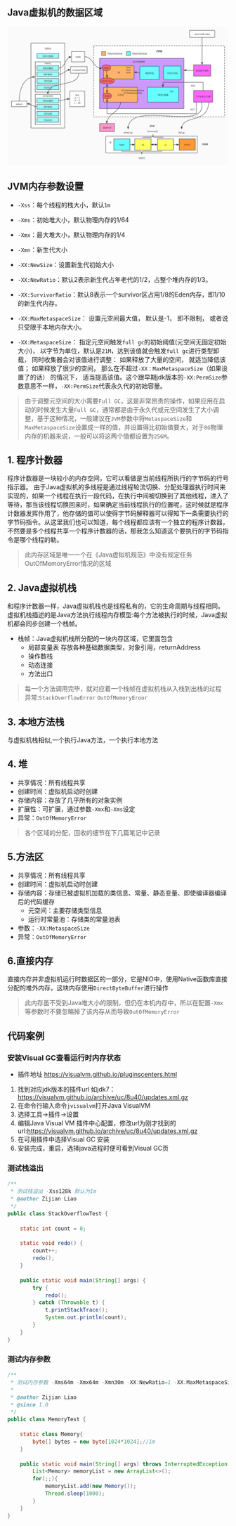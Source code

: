 ## Java虚拟机的数据区域
![](JVM.jpg)

## JVM内存参数设置

- `-Xss`：每个线程的栈大小，默认`1m`

- `-Xms`：初始堆大小，默认物理内存的1/64

- `-Xmx`：最大堆大小，默认物理内存的1/4

- `-Xmn`：新生代大小

- `-XX:NewSize`：设置新生代初始大小

- `-XX:NewRatio`：默认2表示新生代占年老代的1/2，占整个堆内存的1/3。

- `-XX:SurvivorRatio`：默认8表示一个survivor区占用1/8的Eden内存，即1/10的新生代内存。

- `-XX:MaxMetaspaceSize`： 设置元空间最大值， 默认是-1， 即不限制， 或者说只受限于本地内存大小。

- `-XX:MetaspaceSize`： 指定元空间触发`full gc`的初始阈值(元空间无固定初始大小)， 以字节为单位，默认是`21M`，达到该值就会触发`full gc`进行类型卸载， 同时收集器会对该值进行调整： 如果释放了大量的空间， 就适当降低该值； 如果释放了很少的空间， 那么在不超过`-XX：MaxMetaspaceSize`（如果设置了的话） 的情况下， 适当提高该值。这个跟早期jdk版本的`-XX:PermSize`参数意思不一样，`-XX:PermSize`代表永久代的初始容量。

> 由于调整元空间的大小需要`Full GC`，这是非常昂贵的操作，如果应用在启动的时候发生大量`Full GC`，通常都是由于永久代或元空间发生了大小调整，基于这种情况，一般建议在`JVM`参数中将`MetaspaceSize`和`MaxMetaspaceSize`设置成一样的值，并设置得比初始值要大，对于`8G`物理内存的机器来说，一般可以将这两个值都设置为`256M`。

## 1. 程序计数器

程序计数器是一块较小的内存空间，它可以看做是当前线程所执行的字节码的行号指示器。
由于Java虚拟机的多线程是通过线程轮流切换、分配处理器执行时间来实现的，如果一个线程在执行一段代码，在执行中间被切换到了其他线程，进入了等待，那当该线程切换回来时，如果确定当前线程执行的位置呢，这时候就是程序计数器发挥作用了，他存储的值可以使得字节码解释器可以得知下一条需要执行的字节码指令。从这里我们也可以知道，每个线程都应该有一个独立的程序计数器，不然要是多个线程共享一个程序计数器的话，那我怎么知道这个要执行的字节码指令是哪个线程的勒。

> 此内存区域是唯一一个在《Java虚拟机规范》中没有规定任务OutOfMemoryError情况的区域
## 2. Java虚拟机栈
和程序计数器一样，Java虚拟机栈也是线程私有的，它的生命周期与线程相同。
虚拟机栈描述的是Java方法执行线程内存模型:每个方法被执行的时候，Java虚拟机都会同步创建一个栈帧。
- 栈帧：Java虚拟机栈所分配的一块内存区域，它里面包含
	- 局部变量表 存放各种基础数据类型，对象引用，returnAddress
	- 操作数栈
	- 动态连接
	- 方法出口
> 每一个方法调用完毕，就对应着一个栈帧在虚拟机栈从入栈到出栈的过程	
> 异常:`StackOverflowError` `OutOfMemoryEroor`
## 3. 本地方法栈
与虚拟机栈相似,一个执行Java方法，一个执行本地方法
## 4. 堆
- 共享情况：所有线程共享
- 创建时间：虚拟机启动时创建
- 存储内容：存放了几乎所有的对象实例
- 扩展性：可扩展，通过参数`-Xmx`和`-Xms`设定
- 异常：`OutOfMemoryError`
> 各个区域的分配，回收的细节在下几篇笔记中记录
## 5.方法区
- 共享情况：所有线程共享
- 创建时间：虚拟机启动时创建
- 存储内容：存储已被虚拟机加载的类信息、常量、静态变量、即使编译器编译后的代码缓存
	- 元空间：主要存储类型信息
	- 运行时常量池：存储类的常量池表
- 参数：`-XX:MetaspaceSize`
- 异常：`OutOfMemoryError`
## 6.直接内存
直接内存并非虚拟机运行时数据区的一部分，它是NIO中，使用Native函数库直接分配的堆外内存，这块内存使用`DirectByteBuffer`进行操作

> 此内存虽不受到Java堆大小的限制，但仍在本机内存中，所以在配置`-Xmx`等参数时不要忽略掉了该内存从而导致`OutOfMemoryError`

## 代码案例

### 安装Visual GC查看运行时内存状态
- 插件地址 https://visualvm.github.io/pluginscenters.html
1. 找到对应jdk版本的插件url 如jdk7：https://visualvm.github.io/archive/uc/8u40/updates.xml.gz
2. 在命令行输入命令`jvisualvm`打开Java VisualVM 
3. 选择工具->插件->设置
4. 编辑Java Visual VM 插件中心配置，修改url为刚才找到的url:https://visualvm.github.io/archive/uc/8u40/updates.xml.gz
5. 在可用插件中选择Visual GC 安装
6. 安装完成，重启，选择java进程时便可看到Visual GC页

###  测试栈溢出

```java
/**
 * 测试栈溢出 -Xss128k 默认为1m
 * @author Zijian Liao
 */
public class StackOverflowTest {
    
    static int count = 0;

    static void redo() {
        count++;
        redo();
    }

    public static void main(String[] args) {
        try {
            redo();
        } catch (Throwable t) {
            t.printStackTrace();
            System.out.println(count);
        }
    }
}
```

### 测试内存参数

```java
/**
 * 测试内存参数 -Xms64m -Xmx64m -Xmn30m -XX:NewRatio=1 -XX:MaxMetaspaceSize=256m -XX:MetaspaceSize=256m
 *
 * @author Zijian Liao
 * @since 1.0
 */
public class MemoryTest {

    static class Memory{
        byte[] bytes = new byte[1024*1024];//1m
    }

    public static void main(String[] args) throws InterruptedException {
        List<Memory> memoryList = new ArrayList<>();
        for(;;){
            memoryList.add(new Memory());
            Thread.sleep(1000);
        }
    }
}
```


